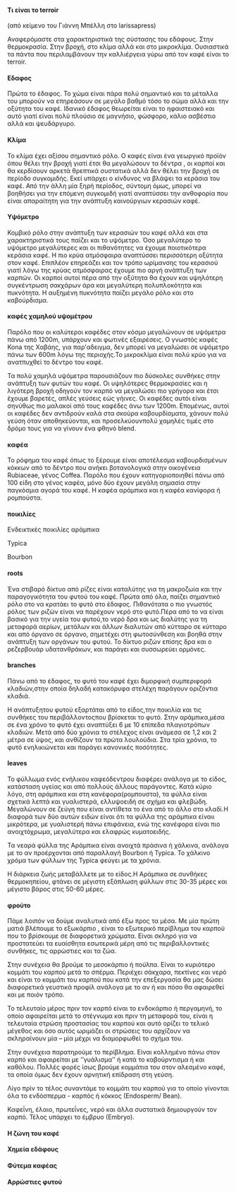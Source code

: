 #### Τι είναι το terroir
(από κείμενο του Γιάννη Μπέλλη στο larissapress)

Αναφερόμαστε στα χαρακτηριστικά της σύστασης του εδάφους. Στην θερμοκρασία. Στην βροχή, στο κλίμα αλλά και στο  μικροκλίμα. Ουσιαστικά τα πάντα που περιλαμβάνουν την καλλιέργεια γύρω από τον καφέ είναι το terroir.

#### Εδαφος

Πρώτα το έδαφος. Το χώμα είναι πάρα πολύ σημαντικό και τα μέταλλα του μπορούν να επηρεάσουν σε μεγάλο βαθμό τόσο το σώμα αλλά και την οξύτητα του καφέ. Ιδανικό έδαφος θεωρείται είναι το ηφαιστειακό και αυτό γιατί είναι πολύ πλούσιο σε μαγνήσιο, φώσφορο, κάλιο ασβέστιο αλλά και ψευδάργυρο. 

#### Κλίμα

Το κλίμα έχει αξίσου σημαντικό ρόλο. Ο καφές είναι ένα γεωργικό προϊόν όπου θέλει την βροχή γιατί έτσι θα μεγαλώσουν τα δέντρα , οι καρποί και θα κερδίσουν αρκετά θρεπτικά συστατικά αλλά δεν θέλει την βροχή σε περίοδο συγκομιδής. Εκεί υπάρχει ο κίνδυνος να βλάψει τα κεράσια του καφέ. Από την άλλη μία ξηρή περίοδος, σύντομη όμως, μπορεί να βοηθήσει για την επόμενη συγκομιδή γιατί αναπτύσσει την ανθοφορία που είναι απαραίτητη για την ανάπτυξη καινούργιων κερασιών καφέ.

#### Υψόμετρο

Κομβικό ρόλο στην ανάπτυξη των κερασιών του καφέ αλλά και στα χαρακτηριστικά τους παίζει και το υψόμετρο. Όσο μεγαλύτερο το υψόμετρο μεγαλύτερες και οι πιθανότητες να έχουμε ποιοτικότερα κεράσια καφέ. Η πιο κρύα ατμόσφαιρα αναπτύσσει περισσότερη οξύτητα στον καφέ. Επιπλέον επηρεάζει και τον τρόπο ωρίμανσης του κερασιού γιατί λόγω της κρύας ατμόσφαιρας έχουμε πιο αργή ανάπτυξη των καρπών. Οι καρποί αυτοί πέρα από την οξύτητα θα έχουν και υψηλότερη συγκέντρωση σακχάρων άρα και μεγαλύτερη πολυπλοκότητα και πυκνότητα. Η αυξημένη πυκνότητα παίζει μεγάλο ρόλο και στο καβούρδισμα.

#### καφές χαμηλού υψομέτρου

Παρόλο που οι καλύτεροι καφέδες στον κόσμο μεγαλώνουν σε υψόμετρα πάνω από 1200m, υπάρχουν και φωτινές εξαιρέσεις. Ο γνωστός καφές Kona της Χαβάης, για παρ'αδειγμα, δεν μπορεί να μεγαλώσει σε υψόμετρο πάνω των 600m λόγω της περιοχής.Το μικροκλίμα είναι πολύ κρύο για να ανατπυχθεί το δέντρο του καφέ.

Τα πολύ χαμηλά υψόμετρα παρουσιάζουν πιο δύσκολες συνθήκες στην ανάπτυξη των φυτών του καφέ. Οι υψηλότερες θερμοκρασίες και η λιγότερη βροχή οδηγούν τον καρπό να μεγαλώσει πιο γρήγορα και έτσι έχουμε βαρετές, απλές γεύσεις εώς γήινες. Οι καφέδες αυτόι είναι σηνύθως πιο μαλακοί από τους καφέδες άνω των 1200m. Επομένως, αυτοί οι καφέδες δεν αντιδρούν καλά στα σκούρα καβουρδίσματα, χάνουν πολύ γεύση όταν αποθηκεύονται, και προσελκύουνπολύ χαμηλές τιμές στο δρόμο τους για να γίνουν ένα φθηνό blend.

#### καφέα

Το ρόφημα του καφέ όπως το ξέρουμε είναι αποτέλεσμα καβουρδισμένων κόκκων από το δέντρο που ανήκει βοτανολογικά στην οικογένεια Rubiaceae, γένος Coffea. Παρόλο που έχουν κατηγοριοποιηθεί πάνω από 100 είδη στο γένος καφέα, μόνο δύο έχουν μεγάλη σημασία στην παγκόσμια αγορά του καφέ. Η καφέα αράμπικα και η καφέα κανίφορα ή ρομπούστα. 

#### ποικιλίες
Ενδεικτικές ποικιλίες αράμπικα

Typica

Bourbon


#### roots

Ένα στιβαρό δίκτυο από ρίζες είναι καταλύτης για τη μακροζωία και την παραγογικότητα του φυτού του καφέ. Πρώτα από όλα, παίζει σημαντικό ρόλο στο να κρατάει το φυτό στο έδαφος. Πιθανότατα ο πιο γνωστός ρόλος των ριζών είναι να παρέχουν νερό στο φυτό.Πέρα από το να είναι βασικό για την υγεία του φυτού,το νερό δρα και ως διαλύτης για τη μεταφορά αερίων, μετάλων και άλλων διαλυτών από κύτταρο σε κύτταρο και από όργανο σε όργανο, σημετέχει στη φωτοσύνθεση και βοηθά στην ανάπτυξη των οργάνων του φυτού. Το δίκτυο ριζών επίσης δρα και ο ρεζερβουάρ υδατανθράκων, και παράγει και συσσωρεύει ορμόνες.

#### branches

Πάνω από το έδαφος, το φυτό του καφέ έχει διμορφική συμπεριφορά κλαδιών,στην οποία δηλαδή κατακόρυφα στελέχη παράγουν οριζόντια κλαδιά.

Η ανάπτυξητου φυτού εξαρτάται από το είδος,την ποικιλία και τις συνθήκες του περιβάλλοντοςπου βρίσκεται το φυτό. Στην αράμπικα,μέσα σε ένα χρόνο το φυτό έχει αναπτύξει 6 με 10 επίπεδα πλαγιοτρόπων κλαδιών. Μετά από δύο χρόνια το στέλεχος είναι ανάμεσα σε 1,2 και 2 μέτρα σε ύψος, και ανθίζουν τα πρώτα λουλούδια. Στα τρία χρόνια, το φυτό ενηλικιώνεται και παράγει κανονικές ποσότητες.

#### leaves

Το φύλλωμα ενός ενήλικου καφεόδεντρου διαφέρει ανάλογα με το είδος, κατάσταση υγείας και από πολλούς άλλους παράγοντες. Κατά κύριο λόγο, στη αράμπικα και στη κανέφορα(ρομπουστα), τα φύλλα είναι σχετικά λεπτά και γυαλιστερά, ελλυψοειδή σε σχήμα και φλεβώδη. Μεγαλώνουν σε ζεύγη που είναι αντίθετα το ένα από το άλλο στο κλαδί.Η διαφορά των δύο αυτών ειδών είναι ότι τα φύλλα της αράμπικα είναιι μικρότερα, με γυαλιστερή πάνω επιφάνεια, ενώ της κανέφορα είναι πιο ανοιχτόχρωμα, μεγαλύτερα και ελαφρώς κυματοειδής. 

Τα νεαρά φύλλα της Αράμπικα είναι ανοιχτά πράσινα ή χάλκινα, ανάλογα με το αν προέρχονται από παραλλαγή Bourbon ή Typica. Το χάλκινο χρόμα των φύλλων της Typica φεύγει με τα χρόνια.

Η διάρκεια ζωής μεταβάλλετε με το είδος.Η Αράμπικα σε συνθήκες θερμοκηπείου, φτάνει σε μέγιστη εξάπλωση φύλλων στις 30-35 μέρες και μέγιστο βάρος στις 50-60 μέρες.

#### φρούτο

Πάμε λοιπόν να δούμε αναλυτικά από έξω προς τα μέσα. Με μία πρώτη ματιά βλέπουμε το εξωκάρπιο , είναι το εξωτερικό περίβλημα του καρπού που το βρίσκουμε σε διαφορετικά χρώματα. Είναι σκληρό για να προστατεύει τα ευαίσθητα εσωτερικά μέρη από τις περιβαλλοντικές συνθήκες, τις αρρώστιες και τα ζώα.

Στην συνέχεια θα βρούμε το μεσοκάρπιο ή πούλπα. Είναι το κυριότερο κομμάτι του καρπού μετά το σπέρμα. Περιέχει σάκχαρα, πεκτίνες και νερό και είναι το κομμάτι του καρπού που κατά την επεξεργασία θα μας δώσει διαφορετικά γευστικά προφίλ ανάλογα με το αν ή και πόσο θα αφαιρεθεί και με ποιόν τρόπο.

Το τελευταίο μέρος πριν τον καρπό είναι το ενδοκάρπιο ή περγαμηνή, το οποίο αφαιρείται μετά το στέγνωμα και πριν τη μεταφορά του, είναι η τελευταία στρώση προστασίας του καρπού και αυτό ορίζει το τελικό μέγεθος και όσο αυτός ωριμάζει οι στρώσεις του αρχίζουν να σκληραίνουν μία – μία μέχρι να διαμορφωθεί το σχήμα του.

Στην συνέχεια παρατηρούμε το περίβλημα. Είναι κολλημένο πάνω στον καρπό και αφαιρείται με ‘’γυάλισμα’’ ή κατά το καβούρντισμα ή και καθόλου. Πολλές φορές ίσως βρούμε κομμάτια του στον αλεσμένο καφέ, τα οποία όμως δεν έχουν αρνητική επίδραση στη γεύση.

Λίγο πρίν το τέλος συναντάμε το κομμάτι του καρπού για το οποίο γίνονται όλα το ενδόσπερμα - καρπός ή κόκκος (Εndosperm/ Bean).

Καφεΐνη, έλαιο, πρωτεΐνες, νερό και άλλα συστατικά δημιουργούν τον καρπό. Τέλος υπάρχει το έμβρυο (Εmbryo).

#### Η ζώνη του καφέ



#### Χημεία εδάφους



#### Φύτεμα καφέας



#### Αρρώστιες φυτού
